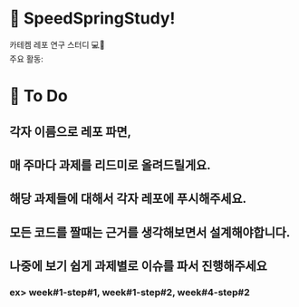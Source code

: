 # 👋 SpeedSpringStudy!

카테켐 레포 연구 스터디 💻🌱  
주요 활동:

# 🚀 To Do
## 각자 이름으로 레포 파면,
## 매 주마다 과제를 리드미로 올려드릴게요.
## 해당 과제들에 대해서 각자 레포에 푸시해주세요.
## 모든 코드를 짤때는 근거를 생각해보면서 설계해야합니다.
## 나중에 보기 쉽게 과제별로 이슈를 파서 진행해주세요
### ex> week#1-step#1, week#1-step#2, week#4-step#2
